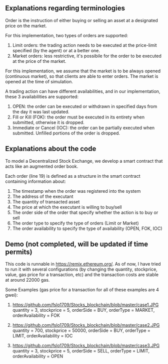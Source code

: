 
## Explanations regarding terminologies
Order is the instruction of either buying or selling an asset at a designated price on the market.

For this implementation, two types of orders are supported:
1. Limit orders: the trading action needs to be executed at the price-limit specified (by the agent) or at a better one.
2. Market orders: less restrictive, it's possibile for the order to be executed at the price of the market.

For this implementation, we assume that the market is to be always opened (continuous market), so that clients are able to enter orders. 
The market is opened at the time of simulation.

A trading action can have different availabilities, and in our implementation, these 3 availabilities are supported:
1. OPEN: the order can be executed or withdrawn in specified days from the day it was last updated.
2. Fill or Kill (FOK): the order must be executed in its entirety when submitted, otherwise it is dropped.
3. Immediate or Cancel (IOC): the order can be partially executed when submitted. Unfilled portions of the order is dropped.

## Explanations about the code
To model a Decentralized Stock Exchange, we develop a smart contract that acts like an augmented order book.

Each order (line 19) is defined as a structure in the smart contract containing information about:
1. The timestamp when the order was registered into the system
2. The address of the executant 
3. The quantity of transacted asset
4. The price at which the executant is willing to buy/sell
5. The order side of the order that specify whether the action is to buy or sell
6. The order type to specify the type of orders (Limit or Market)
7. The order availability to specify the type of availability (OPEN, FOK, IOC)

## Demo (not completed, will be updated if time permits)
This code is runnable in https://remix.ethereum.org/. As of now, I have tried to run it with several configurations (by changing the quantity, stockprice, value, gas price for a transaction, etc) and the transaction costs are stable at around 22000 gas.

Some Examples (gas price for a transaction for all of these examples are 4 gwei): 
1. https://github.com/fslo1709/Stocks_blockchain/blob/master/case1.JPG
quantity = 3, stockprice = 5, orderSide = BUY, orderType = MARKET, orderAvailability = FOK

2. https://github.com/fslo1709/Stocks_blockchain/blob/master/case2.JPG
quantity = 700, stockprice = 50000, orderSide = BUY, orderType = LIMIT, orderAvailability = IOC

3. https://github.com/fslo1709/Stocks_blockchain/blob/master/case3.JPG
quantity = 3, stockprice = 5, orderSide = SELL, orderType = LIMIT, orderAvailability = OPEN














